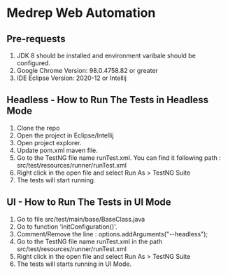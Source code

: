 # Medrep Web Automation

## Pre-requests
1. JDK 8 should be installed and environment varibale should be configured.
2. Google Chrome Version: 98.0.4758.82 or greater
3. IDE Eclipse Version: 2020-12 or Intellij

## Headless - How to Run The Tests in Headless Mode
1. Clone the repo
2. Open the project in Eclipse/Intellij
3. Open project explorer.
4. Update pom.xml maven file.
5. Go to the TestNG file name runTest.xml. You can find it following path : src/test/resources/runner/runTest.xml
6. Right click in the open file and select Run As > TestNG Suite
7. The tests will start running.

## UI - How to Run The Tests in UI Mode
1. Go to file src/test/main/base/BaseClass.java
2. Go to function 'initConfiguration()'.
3. Comment/Remove the line : options.addArguments("--headless");
4. Go to the TestNG file name runTest.xml in the path src/test/resources/runner/runTest.xml
5. Right click in the open file and select Run As > TestNG Suite
6. The tests will starts running in UI Mode.

	
